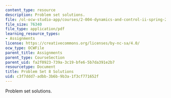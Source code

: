 ```yaml
---
content_type: resource
description: Problem set solutions.
file: /ol-ocw-studio-app/courses/2-004-dynamics-and-control-ii-spring-2008/c3f7ddd7adbb3b6b9b3a1f3cf771652f_ps8soln.pdf
file_size: 76340
file_type: application/pdf
learning_resource_types:
- Assignments
license: https://creativecommons.org/licenses/by-nc-sa/4.0/
ocw_type: OCWFile
parent_title: Assignments
parent_type: CourseSection
parent_uid: fa2f0923-739a-3c19-bfe6-5b7da391e2b7
resourcetype: Document
title: Problem Set 8 Solutions
uid: c3f7ddd7-adbb-3b6b-9b3a-1f3cf771652f
---
```

Problem set solutions.